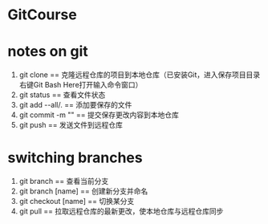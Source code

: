 # GitCourse

# notes on git
1. git clone == 克隆远程仓库的项目到本地仓库（已安装Git，进入保存项目目录右键Git Bash Here打开输入命令窗口）
2. git status == 查看文件状态
3. git add --all/. == 添加要保存的文件
4. git commit -m "" == 提交保存更改内容到本地仓库
5. git push == 发送文件到远程仓库

# switching branches 
1. git branch == 查看当前分支
2. git branch [name] == 创建新分支并命名
3. git checkout [name] == 切换某分支
4. git pull == 拉取远程仓库的最新更改，使本地仓库与远程仓库同步